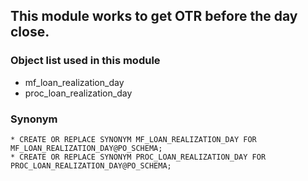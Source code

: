## This module works to get OTR before the day close.

### Object list used  in this module
  * mf_loan_realization_day
  * proc_loan_realization_day

### Synonym

    * CREATE OR REPLACE SYNONYM MF_LOAN_REALIZATION_DAY FOR MF_LOAN_REALIZATION_DAY@PO_SCHEMA;
    * CREATE OR REPLACE SYNONYM PROC_LOAN_REALIZATION_DAY FOR PROC_LOAN_REALIZATION_DAY@PO_SCHEMA;

